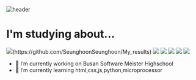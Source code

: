 

![header](https://capsule-render.vercel.app/api?type=soft&color=F9BAFD&height=250&section=header&text=Hi%20There😊&fontSize=70)


<h1>I'm studying about...</h1>
 <img src="https://img.shields.io/badge/C-7?style=flat-square&logo=c&logoColor=white">(https://github.com/SeunghoonSeunghoon/My_results)
 <img src="https://img.shields.io/badge/JavaScript-F7DF1E?style=flat-square&logo=JavaScript&logoColor=black">
 <img src="https://img.shields.io/badge/HTML-F0903C?style=flat-square&logo=HTML5&logoColor=black">
 <img src="https://img.shields.io/badge/CSS-5087F5?style=flat-square&logo=CSS3&logoColor=black">
 <img src="https://img.shields.io/badge/node.JS-16C656?style=flat-square&logo=node.JS&logoColor=black"> 
 <img src="https://img.shields.io/badge/Python-A5BDFF?style=flat-square&logo=python&logoColor=black"> 
  


- 🔭 I’m currently working on Busan Software Meister Highschool
- 🌱 I’m currently learning  html,css,js,python,microprocessor
